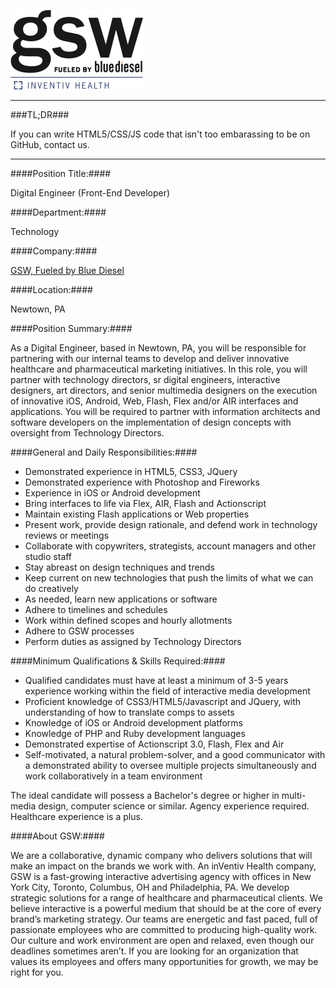 ![GSW Fueled by Blue Diesel](gsw.png "GSW Fueled by Blue Diesel")

- - - - -

###TL;DR###

If you can write HTML5/CSS/JS code that isn't too embarassing to be on GitHub, contact us.

- - - - -

####Position Title:####

Digital Engineer (Front-End Developer)

####Department:####

Technology

####Company:####

[GSW, Fueled by Blue Diesel](http://gsw-w.com)

####Location:####

Newtown, PA

####Position Summary:####

As a Digital Engineer, based in Newtown, PA, you will be responsible for partnering with our internal teams to develop and deliver innovative healthcare and pharmaceutical marketing initiatives. In this role, you will partner with technology directors, sr digital engineers, interactive designers, art directors, and senior multimedia designers on the execution of innovative iOS, Android, Web, Flash, Flex and/or AIR interfaces and applications. You will be required to partner with information architects and software developers on the implementation of design concepts with oversight from Technology Directors. 

####General and Daily Responsibilities:####

* Demonstrated experience in HTML5, CSS3, JQuery
* Demonstrated experience with Photoshop and Fireworks
* Experience in iOS or Android development
* Bring interfaces to life via Flex, AIR, Flash and Actionscript
* Maintain existing Flash applications or Web properties
* Present work, provide design rationale, and defend work in technology reviews or meetings 
* Collaborate with copywriters, strategists, account managers and other studio staff
* Stay abreast on design techniques and trends
* Keep current on new technologies that push the limits of what we can do creatively
* As needed, learn new applications or software 
* Adhere to timelines and schedules
* Work within defined scopes and hourly allotments
* Adhere to GSW processes
* Perform duties as assigned by Technology Directors

####Minimum Qualifications & Skills Required:####

* Qualified candidates must have at least a minimum of 3-5 years experience working within the field of interactive media development
* Proficient knowledge of CSS3/HTML5/Javascript and JQuery, with understanding of how to translate comps to assets
* Knowledge of iOS or Android development platforms
* Knowledge of PHP and Ruby development languages
* Demonstrated expertise of Actionscript 3.0, Flash, Flex and Air
* Self-motivated, a natural problem-solver, and a good communicator with a demonstrated ability to oversee multiple projects simultaneously and work collaboratively in a team environment

The ideal candidate will possess a Bachelor's degree or higher in multi-media design, computer science or similar. Agency experience required. Healthcare experience is a plus.

####About GSW:####

We are a collaborative, dynamic company who delivers solutions that will make an impact on the brands we work with. An inVentiv Health company, GSW is a fast-growing interactive advertising agency with offices in New York City, Toronto, Columbus, OH and Philadelphia, PA. We develop strategic solutions for a range of healthcare and pharmaceutical clients. We believe interactive is a powerful medium that should be at the core of every brand’s marketing strategy. Our teams are energetic and fast paced, full of passionate employees who are committed to producing high-quality work. Our culture and work environment are open and relaxed, even though our deadlines sometimes aren’t. If you are looking for an organization that values its employees and offers many opportunities for growth, we may be right for you.

